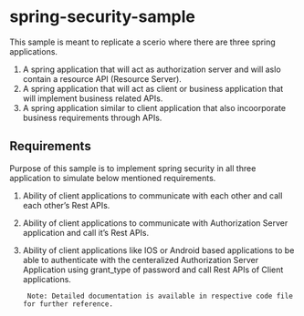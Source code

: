 # spring-security-sample
This sample is meant to replicate a scerio where there are three spring applications.
1) A spring application that will act as authorization server and will aslo contain a resource API (Resource Server).
2) A spring application that will act as client or business application that will implement business related APIs.
3) A spring application similar to client application that also incoorporate business requirements through APIs.

## Requirements
Purpose of this sample is to implement spring security in all three application to simulate below mentioned requirements.

1. Ability of client applications to communicate with each other and call each other’s Rest APIs.
2. Ability of client applications to communicate with Authorization Server application and call it’s Rest APIs.
3. Ability of client applications like IOS or Android based applications to be able to authenticate with the centeralized Authorization Server Application using grant_type of password and call Rest APIs of Client applications.

        Note: Detailed documentation is available in respective code file for further reference.

